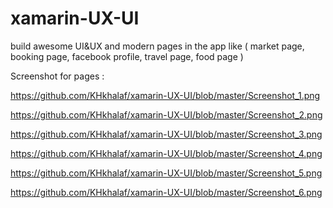 # xamarin-UX-UI
build awesome UI&amp;UX and modern pages in the app like ( market page, booking page, facebook profile, travel page, food page )

Screenshot for pages :

https://github.com/KHkhalaf/xamarin-UX-UI/blob/master/Screenshot_1.png

https://github.com/KHkhalaf/xamarin-UX-UI/blob/master/Screenshot_2.png

https://github.com/KHkhalaf/xamarin-UX-UI/blob/master/Screenshot_3.png

https://github.com/KHkhalaf/xamarin-UX-UI/blob/master/Screenshot_4.png

https://github.com/KHkhalaf/xamarin-UX-UI/blob/master/Screenshot_5.png

https://github.com/KHkhalaf/xamarin-UX-UI/blob/master/Screenshot_6.png
